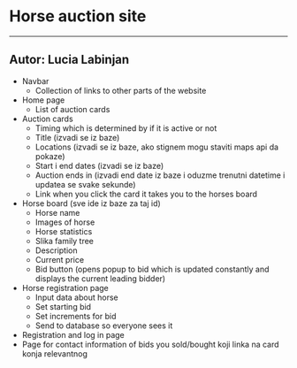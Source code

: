 # Horse auction site
---
Autor: Lucia Labinjan
---
- Navbar
    - Collection of links to other parts of the website
- Home page
    - List of auction cards
- Auction cards
    - Timing which is determined by if it is active or not
    - Title (izvadi se iz baze)
    - Locations (izvadi se iz baze, ako stignem mogu staviti maps api da pokaze)
    - Start i end dates (izvadi se iz baze)
    - Auction ends in (izvadi end date iz baze i oduzme trenutni datetime i updatea se svake sekunde)
    - Link when you click the card it takes you to the horses board
- Horse board (sve ide iz baze za taj id)
    - Horse name
    - Images of horse
    - Horse statistics
    - Slika family tree
    - Description
    - Current price
    - Bid button (opens popup to bid which is updated constantly and displays the current leading bidder)
- Horse registration page
    - Input data about horse 
    - Set starting bid
    - Set increments for bid
    - Send to database so everyone sees it
- Registration and log in page 
- Page for contact information of bids you sold/bought koji linka na card konja relevantnog